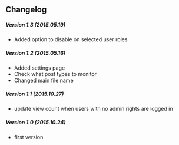 ## Changelog

##### Version 1.3 (2015.05.19)
- Added option to disable on selected user roles

##### Version 1.2 (2015.05.16)
- Added settings page
- Check what post types to monitor
- Changed main file name

##### Version 1.1 (2015.10.27)
- update view count when users with no admin rights are logged in

##### Version 1.0 (2015.10.24)
- first version